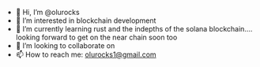 - 👋 Hi, I’m @olurocks
- 👀 I’m interested in blockchain development
- 🌱 I’m currently learning rust and the indepths of the solana blockchain.... looking forward to get on the near chain soon too
- 💞️ I’m looking to collaborate on 
- 📫 How to reach me: olurocks1@gmail.com



<!---
olurocks/olurocks is a ✨ special ✨ repository because its `README.md` (this file) appears on your GitHub profile.
You can click the Preview link to take a look at your changes.
--->
